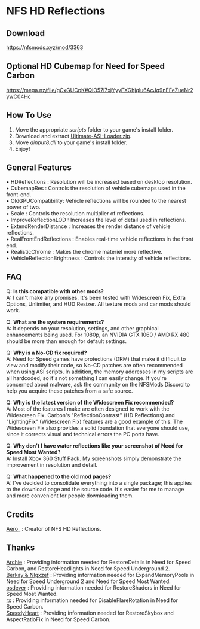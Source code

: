 # NFS HD Reflections  

## Download  
https://nfsmods.xyz/mod/3363  

## Optional HD Cubemap for Need for Speed Carbon  
https://mega.nz/file/gCxGUCpK#QlO57l7xjYyyFXGhjqlu6AcJq9nEFeZueNr2ywC04Hc  

## How To Use  
1. Move the appropriate *scripts* folder to your game's install folder.  
2. Download and extract [Ultimate-ASI-Loader.zip](https://github.com/ThirteenAG/Ultimate-ASI-Loader/releases).  
3. Move *dinput8.dll* to your game's install folder.  
4. Enjoy!  

## General Features
• HDReflections : Resolution will be increased based on desktop resolution.  
• CubemapRes : Controls the resolution of vehicle cubemaps used in the front-end.  
• OldGPUCompatibility: Vehicle reflections will be rounded to the nearest power of two.  
• Scale : Controls the resolution multiplier of reflections.  
• ImproveReflectionLOD : Increases the level of detail used in reflections.  
• ExtendRenderDistance : Increases the render distance of vehicle reflections.  
• RealFrontEndReflections : Enables real-time vehicle reflections in the front end.  
• RealisticChrome : Makes the chrome materiel more reflective.  
• VehicleReflectionBrightness : Controls the intensity of vehicle reflections.  

## FAQ  
Q: **Is this compatible with other mods?**  
A: I can't make any promises. It's been tested with Widescreen Fix, Extra Options, Unlimiter, and HUD Resizer. All texture mods and car mods should work.  

Q: **What are the system requirements?**  
A: It depends on your resolution, settings, and other graphical enhancements being used. For 1080p, an NVIDIA GTX 1060 / AMD RX 480 should be more than enough for default settings.  

Q: **Why is a No-CD fix required?**  
A: Need for Speed games have protections (DRM) that make it difficult to view and modify their code, so No-CD patches are often recommended when using ASI scripts. In addition, the memory addresses in my scripts are all hardcoded, so it's not something I can easily change. If you're concerned about malware, ask the community on the NFSMods Discord to help you acquire these patches from a safe source.   

Q: **Why is the latest version of the Widescreen Fix recommended?**  
A: Most of the features I make are often designed to work with the Widescreen Fix. Carbon's "ReflectionContrast" (HD Reflections) and "LightingFix" (Widescreen Fix) features are a good example of this. The Widescreen Fix also provides a solid foundation that everyone should use, since it corrects visual and technical errors the PC ports have.  

Q: **Why don't I have water reflections like your screenshot of Need for Speed Most Wanted?**  
A: Install Xbox 360 Stuff Pack. My screenshots simply demonstrate the improvement in resolution and detail.  

Q: **What happened to the old mod pages?**  
A: I've decided to consolidate everything into a single package; this applies to the download page and the source code. It's easier for me to manage and more convenient for people downloading them.  

 ## Credits
[Aero_](https://github.com/AeroWidescreen) : Creator of NFS HD Reflections.  

 ## Thanks
[Archie](https://nfsmods.xyz/user/213) : Providing information needed for RestoreDetails in Need for Speed Carbon, and RestoreHeadlights in Need for Speed Underground 2.  
[Berkay & Nlgxzef](https://nfsmods.xyz/user/31) : Providing information needed for ExpandMemoryPools in Need for Speed Underground 2 and Need for Speed Most Wanted.  
[osdever](https://nfsmods.xyz/usermods/16) : Providing information needed for RestoreShaders in Need for Speed Most Wanted.  
[rx](https://www.youtube.com/c/rxyyy) : Providing information needed for DisableFlareRotation in Need for Speed Carbon.  
[SpeedyHeart](https://nfsmods.xyz/usermods/3) : Providing information needed for RestoreSkybox and AspectRatioFix in Need for Speed Carbon.  